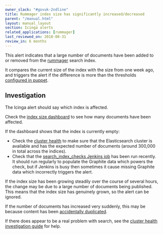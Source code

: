 ```yaml
---
owner_slack: "#govuk-2ndline"
title: Rummager index size has significantly increased/decreased
parent: "/manual.html"
layout: manual_layout
section: Icinga alerts
related_applications: [rummager]
last_reviewed_on: 2018-08-31
review_in: 6 months
---
```


This alert indicates that a large number of documents have been added to or
removed from the [rummager][rummager] search index.

It compares the current size of the index with the size from one week ago, and
triggers the alert if the difference is more than the thresholds [configured in
puppet][thresholds].

## Investigation

The Icinga alert should say which index is affected.

Check the [index size dashboard][index_size_dashboard] to see how many documents
have been affected.

If the dashboard shows that the index is currently empty:

- Check the [cluster health][cluster_health] to make sure that the Elasticsearch
  cluster is available and has the expected number of documents (around 300,000
  in total across the indices).
- Check that the [search_index_checks Jenkins job][search_index_checks] has
  been run recently. It should run regularly to populate the Graphite data
  which powers the check, but if Jenkins is busy then sometimes it cause missing
  Graphite data which incorrectly triggers the alert.

If the index size has been growing steadily over the course of several hours,
the change may be due to a large number of documents being published. This means
that the index size has genuinely grown, so the alert can be ignored.

If the number of documents has increased very suddenly, this may be because
content has been [accidentally duplicated][duplicate_documents].

If there does appear to be a real problem with search, see the [cluster health
investigation guide][debug_elasticsearch] for help.

[cluster_health]: /manual/alerts/elasticsearch-cluster-health.html
[duplicate_documents]: /manual/incorrect-content-in-search-or-navigation.html#content-is-duplicated-in-search-results
[debug_elasticsearch]: /manual/alerts/elasticsearch-cluster-health.html#investigating-problems
[index_size_dashboard]: https://grafana.publishing.service.gov.uk/dashboard/file/rummager_index_size.json
[rummager]: /apps/rummager.html
[search_index_checks]: https://deploy.publishing.service.gov.uk/job/search_index_checks/
[thresholds]: https://github.com/alphagov/govuk-puppet/blob/1f482d137f27afbbe4509c19791667f8d74eea11/modules/monitoring/manifests/checks.pp#L120
